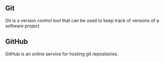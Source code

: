 ## Git 
 
Git is a version control tool that can be used to keep track of versions of a software project.

## GitHub

GitHub is an online service for hosting git repositories.
